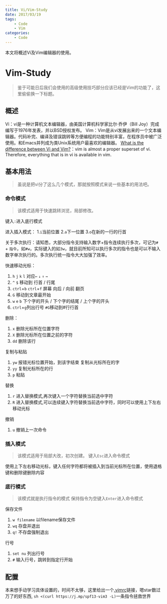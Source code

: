 ```yaml
---
title: Vi/Vim-Study
date: 2017/03/19
tags: 
    - Code
    - Vim
categories:
    - Code
---
```


本文将概述Vi及Vim编辑器的使用。

<!--more-->

# Vim-Study
> 鉴于可能日后我们会使用的高级使用技巧部分应该已经是Vim的功能了，这里偷偷换一下标题。

## 概述
Vi：vi是一种计算机文本编辑器，由美国计算机科学家比尔·乔伊（Bill Joy）完成编写于1976年发表，并以BSD授权发布。
Vim：Vim是从vi发展出来的一个文本编辑器。代码补完、编译及错误跳转等方便编程的功能特别丰富，在程序员中被广泛使用。和Emacs并列成为类Unix系统用户最喜欢的编辑器。
[What is the difference between Vi and Vim?](http://askubuntu.com/questions/418396/what-is-the-difference-between-vi-and-vim)：vim is almost a proper superset of vi. Therefore, everything that is in vi is available in vim.



## 基本用法
> 虽说是把vi分了这么几个模式，那就按照模式来说一些基本的用法吧。

### 命令模式
> 该模式适用于快速跳转浏览，局部修改。

键入`:`进入底行模式

进入插入模式：
1.`i`当前位置 
2.`a`下一位置 
3.`o`在新的一行的行首 

关于多次执行：请知悉，大部分指令支持输入数字+指令连续执行多次，可记为`#` + `指令`，如`#w`，实际键入的如`3w`，就目前所知可以执行多次的指令也是可以不输入数字单次执行的。多次执行统一指令大大加强了效率。

快速移动光标：
1. `h` `j` `k` `l` 对应`←` `↓` `↑` `→`
2. `^` `$` 移动到 行首 / 行尾
3. `ctrl`+`b` `ctrl`+`f` 屏幕 向后 / 向前 翻页
4. `G` 移动到文章最开始
5. `w` `e` `b` 下个字的开头 / 下个字的结尾 / 上个字的开头
6. `ctrl`+`g`列出行号 `#G`移动到#行行首 

删除：
1. `x` 删除光标所在位置字符
2. `X` 删除光标所在位置之前的字符
3. `dd` 删除该行

复制与粘贴
1. `yw` 报错光标位置开始，到该字结束 复制从光标所在的字
2. `yy` 复制光标所在的行
3. `p`  粘贴

替换
1. `r` 进入替换模式,再次键入一个字符替换当前选中字符
2. `R` 进入替换模式,可以连续键入字符替换当前选中字符，同时可以使用上下左右移动光标

撤销
1. `u` 撤销上一次命令

### 插入模式
> 该模式适用于局部大改，初次创建。
键入`Esc`进入命令模式

使用上下左右移动光标，键入任何字符都将被插入到当前光标所在位置，使用退格键和删除键删除内容

### 底行模式
> 该模式就是执行指令的模式
保持指令为空键入`Enter`进入命令模式

保存文件
1. `w filename` 以filename保存文件
2. `wq` 存盘并退出
3. `q!` 不存盘强制退出

行号
1. `set nu` 列出行号
2. `#` 输入行号，跳转到指定行开始

## 配置

本来想手动学习具体设置的，时间不太够，这里给出一个[.vimrc](https://github.com/spf13/spf13-vim/blob/3.0/.vimrc)链接，嗯star数过万了的好东西,
`sh <(curl https://j.mp/spf13-vim3 -L)`一条指令拯救世界